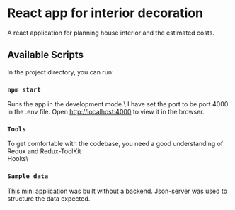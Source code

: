 # React app for interior decoration

A react application for planning house interior and the estimated costs. 

## Available Scripts

In the project directory, you can run:

### `npm start`

Runs the app in the development mode.\ 
I have set the port to be port 4000 in the .env file.
Open [http://localhost:4000](http://localhost:4000) to view it in the browser.

### `Tools`
To get comfortable with the codebase, you need a good understanding of \
Redux and Redux-ToolKit \
Hooks\


### `Sample data`

This mini application was built without a backend. Json-server was used to structure the data expected. 